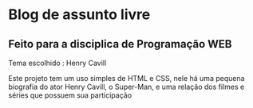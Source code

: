 <h1>Blog de assunto livre</h1>
<h2>Feito para a disciplica de Programação WEB</h2>
  
<p>Tema escolhido : Henry Cavill</p>

<p>Este projeto tem um uso simples de HTML e CSS, nele há uma pequena biografia do ator Henry Cavill, o Super-Man, e uma relação dos filmes e séries que possuem sua participação</p>
